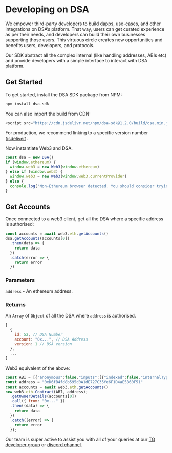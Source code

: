 # Developing on DSA
We empower third-party developers to build dapps, use-cases, and other integrations on DSA’s platform. That way, users can get curated experience as per their needs, and developers can build their own businesses supporting those users. This virtuous circle creates new opportunities and benefits users, developers, and protocols.

Our SDK abstract all the complex internal (like handling addresses, ABIs etc) and provide developers with a simple interface to interact with DSA platform.

## Get Started

To get started, install the DSA SDK package from NPM:

```bash
npm install dsa-sdk
```

You can also import the build from CDN:

```js
<script src="https://cdn.jsdelivr.net/npm/dsa-sdk@1.2.0/build/dsa.min.js"></script>
```

For production, we recommend linking to a specific version number ([jsdeliver](https://www.jsdelivr.com/package/npm/dsa-sdk)).

Now instantiate Web3 and DSA.

```js
const dsa = new DSA()
if (window.ethereum) {
  window.web3 = new Web3(window.ethereum)
} else if (window.web3) {
  window.web3 = new Web3(window.web3.currentProvider)
} else {
  console.log('Non-Ethereum browser detected. You should consider trying MetaMask!')
}
```

## Get Accounts

Once connected to a web3 client, get all the DSA where a specific address is authorised:

```js
const accounts = await web3.eth.getAccounts()
dsa.getAccounts(accounts[0])
  .then(data => {
    return data
  })
  .catch(error => {
    return error
  })
```

### Parameters
`address` - An ethereum address.

### Returns
An `Array` of `Object` of all the DSA where `address` is authorised.

```js
[
  {
    id: 52, // DSA Number
    account: "0x...", // DSA Address
    version: 1 // DSA version
  },
  ...
]
```

Web3 equivalent of the above:
```js
const ABI = [{"anonymous":false,"inputs":[{"indexed":false,"internalType":"address","name":"sender","type":"address"},{"indexed":true,"internalType":"address","name":"owner","type":"address"},{"indexed":true,"internalType":"address","name":"account","type":"address"},{"indexed":true,"internalType":"address","name":"origin","type":"address"}],"name":"LogAccountCreated","type":"event"},{"anonymous":false,"inputs":[{"indexed":true,"internalType":"address","name":"_newAccount","type":"address"},{"indexed":true,"internalType":"address","name":"_connectors","type":"address"},{"indexed":true,"internalType":"address","name":"_check","type":"address"}],"name":"LogNewAccount","type":"event"},{"anonymous":false,"inputs":[{"indexed":true,"internalType":"uint256","name":"accountVersion","type":"uint256"},{"indexed":true,"internalType":"address","name":"check","type":"address"}],"name":"LogNewCheck","type":"event"},{"anonymous":false,"inputs":[{"indexed":true,"internalType":"address","name":"master","type":"address"}],"name":"LogNewMaster","type":"event"},{"anonymous":false,"inputs":[{"indexed":true,"internalType":"address","name":"master","type":"address"}],"name":"LogUpdateMaster","type":"event"},{"inputs":[{"internalType":"uint256","name":"","type":"uint256"}],"name":"account","outputs":[{"internalType":"address","name":"","type":"address"}],"stateMutability":"view","type":"function"},{"inputs":[{"internalType":"address","name":"_newAccount","type":"address"},{"internalType":"address","name":"_connectors","type":"address"},{"internalType":"address","name":"_check","type":"address"}],"name":"addNewAccount","outputs":[],"stateMutability":"nonpayable","type":"function"},{"inputs":[{"internalType":"address","name":"_owner","type":"address"},{"internalType":"uint256","name":"accountVersion","type":"uint256"},{"internalType":"address","name":"_origin","type":"address"}],"name":"build","outputs":[{"internalType":"address","name":"_account","type":"address"}],"stateMutability":"nonpayable","type":"function"},{"inputs":[{"internalType":"address","name":"_owner","type":"address"},{"internalType":"uint256","name":"accountVersion","type":"uint256"},{"internalType":"address[]","name":"_targets","type":"address[]"},{"internalType":"bytes[]","name":"_datas","type":"bytes[]"},{"internalType":"address","name":"_origin","type":"address"}],"name":"buildWithCast","outputs":[{"internalType":"address","name":"_account","type":"address"}],"stateMutability":"payable","type":"function"},{"inputs":[{"internalType":"uint256","name":"accountVersion","type":"uint256"},{"internalType":"address","name":"_newCheck","type":"address"}],"name":"changeCheck","outputs":[],"stateMutability":"nonpayable","type":"function"},{"inputs":[{"internalType":"address","name":"_newMaster","type":"address"}],"name":"changeMaster","outputs":[],"stateMutability":"nonpayable","type":"function"},{"inputs":[{"internalType":"uint256","name":"","type":"uint256"}],"name":"check","outputs":[{"internalType":"address","name":"","type":"address"}],"stateMutability":"view","type":"function"},{"inputs":[{"internalType":"uint256","name":"","type":"uint256"}],"name":"connectors","outputs":[{"internalType":"address","name":"","type":"address"}],"stateMutability":"view","type":"function"},{"inputs":[{"internalType":"uint256","name":"version","type":"uint256"},{"internalType":"address","name":"query","type":"address"}],"name":"isClone","outputs":[{"internalType":"bool","name":"result","type":"bool"}],"stateMutability":"view","type":"function"},{"inputs":[],"name":"list","outputs":[{"internalType":"address","name":"","type":"address"}],"stateMutability":"view","type":"function"},{"inputs":[],"name":"master","outputs":[{"internalType":"address","name":"","type":"address"}],"stateMutability":"view","type":"function"},{"inputs":[{"internalType":"address","name":"_master","type":"address"},{"internalType":"address","name":"_list","type":"address"},{"internalType":"address","name":"_account","type":"address"},{"internalType":"address","name":"_connectors","type":"address"}],"name":"setBasics","outputs":[],"stateMutability":"nonpayable","type":"function"},{"inputs":[],"name":"updateMaster","outputs":[],"stateMutability":"nonpayable","type":"function"},{"inputs":[],"name":"versionCount","outputs":[{"internalType":"uint256","name":"","type":"uint256"}],"stateMutability":"view","type":"function"}]
const address = "0xD6fB4fd8b595d0A1dE727C35fe6F1D4aE5B60F51"
const accounts = await web3.eth.getAccounts()
new web3.eth.Contract(ABI, address);
  .getOwnerDetails(accounts[0])
  .call({ from: "0x..." })
  .then((data) => {
    return data
  })
  .catch((error) => {
    return error
  });
```

Our team is super active to assist you with all of your queries at our [TG developer group](https://t.me/instadevelopers) or [discord channel](https://discord.gg/83vvrnY).